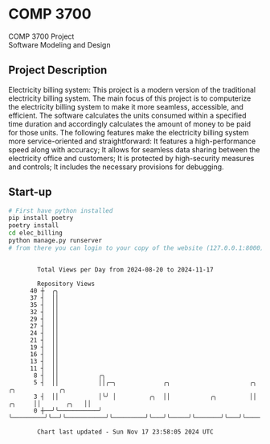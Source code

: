 # COMP 3700
COMP 3700 Project  
Software Modeling and Design
## Project Description
Electricity billing system: This project is a modern version of the traditional electricity billing system. The main focus of this project is to computerize the electricity billing system to make it more seamless, accessible, and efficient. The software calculates the units consumed within a specified time duration and accordingly calculates the amount of money to be paid for those units. The following features make the electricity billing system more service-oriented and straightforward: It features a high-performance speed along with accuracy; It allows for seamless data sharing between the electricity office and customers; It is protected by high-security measures and controls; It includes the necessary provisions for debugging.

## Start-up
```bash
# First have python installed
pip install poetry
poetry install
cd elec_billing
python manage.py runserver
# from there you can login to your copy of the website (127.0.0.1:8000), default creds are admin/admin
```

```

        Total Views per Day from 2024-08-20 to 2024-11-17

        Repository Views
      40 ┼  ╭╮
      37 ┤  ││
      35 ┤  ││
      32 ┤  ││
      29 ┤  ││
      27 ┤  ││
      24 ┤  ││
      21 ┤  ││
      19 ┤  ││
      16 ┤  ││
      13 ┤  ││
      11 ┤  ││
       8 ┤  ││           ╭╮
       5 ┤  ││           ││╭─╮             ╭╮                      ╭╮          ╭╮            ╭╮
       3 ┤  ││           │╰╯ │         ╭╮  ││           ╭╮         ││   ╭╮     ││       ╭╮   ││
       0 ┼──╯╰───────────╯   ╰─────────╯╰──╯╰───────────╯╰─────────╯╰───╯╰─────╯╰───────╯╰───╯╰────

        Chart last updated - Sun Nov 17 23:58:05 2024 UTC
        
```
